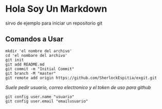 # Hola Soy Un Markdown

sirvo de ejemplo para iniciar un repositorio git

## Comandos a Usar

```
mkdir 'el nombre del archivo'
cd 'el nombare del archivo'
git init
git add README.md
git commit -m "Initial Commit"
git branch -M "master"
git remote add origin https://github.com/SherlockEspitia/exgit.git
```
*Suele pedir usuario, correo electronico y el token de uso para github*

```
git config user.name "usuario" 
git config user.email "emailusuario"
```